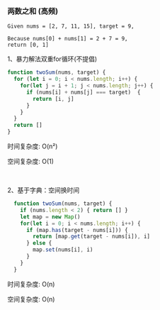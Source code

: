 ### 两数之和 (高频)
```
Given nums = [2, 7, 11, 15], target = 9,

Because nums[0] + nums[1] = 2 + 7 = 9,
return [0, 1]

```

1、暴力解法双重for循环(不提倡)

````javaScript
function twoSum(nums, target) {
  for (let i = 0; i < nums.length; i++) {
    for(let j = i + 1; j < nums.length; j++) {
      if (nums[i] + nums[j] === target)  {
        return [i, j]
      }
    }
  }
  return []
}
````

时间复杂度: O(n²)

空间复杂度: O(1) 

<br/>

2、基于字典：空间换时间

````javaScript
  function twoSum(nums, target) {
    if (nums.length < 2) { return [] }
    let map = new Map()
    for(let i = 0; i < nums.length; i++) {
      if (map.has(target - nums[i])) {
        return [map.get(target - nums[i]), i]
      } else {
        map.set(nums[i], i)
      }
    }
  }
````   

时间复杂度: O(n)

空间复杂度: O(n)     
